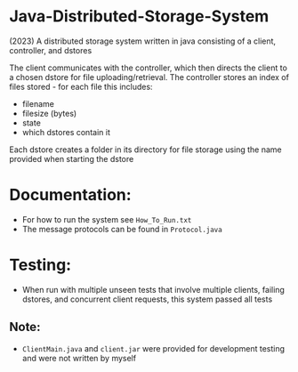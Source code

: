 # Java-Distributed-Storage-System
(2023) A distributed storage system written in java consisting of a client, controller, and dstores

The client communicates with the controller, which then directs the client to a chosen dstore for file uploading/retrieval.
The controller stores an index of files stored - for each file this includes:
- filename
- filesize (bytes)
- state
- which dstores contain it

Each dstore creates a folder in its directory for file storage using the name provided when starting the dstore

# Documentation:
- For how to run the system see `How_To_Run.txt`
- The message protocols can be found in `Protocol.java`

# Testing:
- When run with multiple unseen tests that involve multiple clients, failing dstores, and concurrent client requests, this system passed all tests

## Note:
- `ClientMain.java` and `client.jar` were provided for development testing and were not written by myself
